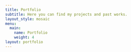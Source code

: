 ```yaml
---
title: Portfolio
subtitle: Here you can find my projects and past works.
layout_style: mosaic
menu:
  main:
    name: Portfolio
    weight: 4
layout: portfolio
---
```


